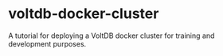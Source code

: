 # voltdb-docker-cluster
A tutorial for deploying a VoltDB docker cluster for training and development purposes. 
